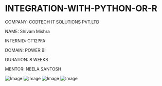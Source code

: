 # INTEGRATION-WITH-PYTHON-OR-R

 COMPANY: CODTECH IT SOLUTIONS PVT.LTD

 NAME: Shivam Mishra

 INTERNID: CT12PFA

 DOMAIN: POWER BI

 DURATION: 8 WEEKS

 MENTOR: NEELA SANTOSH

![Image](https://github.com/user-attachments/assets/b0730a6f-4129-4557-ad5c-50dd23cd33a5)
![Image](https://github.com/user-attachments/assets/ac252533-b34e-4a07-859e-9c0c128e8771)
![Image](https://github.com/user-attachments/assets/ec32fd36-f2cb-4206-95e7-50809b5ba070)
![Image](https://github.com/user-attachments/assets/43c3463a-0712-4f4c-9e4b-9dae2a2810b8)
